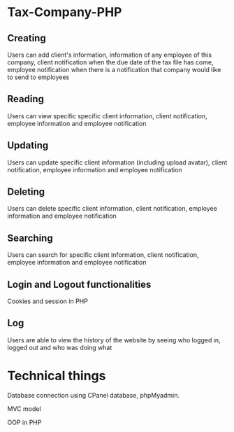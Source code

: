 # Tax-Company-PHP

## Creating
Users can add client's information, information of any employee of this company, client notification when the due date of the tax file has come, employee notification when there is a notification that company would like to send to employees

## Reading
Users can view specific specific client information, client notification, employee information and employee notification

## Updating
Users can update specific client information (including upload avatar), client notification, employee information and employee notification

## Deleting
Users can delete specific client information, client notification, employee information and employee notification

## Searching
Users can search for specific client information, client notification, employee information and employee notification

## Login and Logout functionalities
Cookies and session in PHP

## Log
Users are able to view the history of the website by seeing who logged in, logged out and who was doing what

# Technical things
Database connection using CPanel database, phpMyadmin. 

MVC model

OOP in PHP

